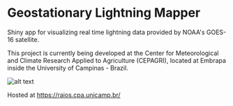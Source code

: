 # Geostationary Lightning Mapper

Shiny app for visualizing real time lightning data provided by NOAA's GOES-16 satellite.

This project is currently being developed at the Center for Meteorological and Climate Research Applied to Agriculture (CEPAGRI), located at Embrapa inside the University of Campinas - Brazil.

![alt text](https://github.com/wesleysatelis/Global-Lightning-Mapper/blob/master/screenshots/Screenshot_2019-03-05%20Screenshot.png)

Hosted at https://raios.cpa.unicamp.br/
